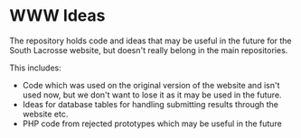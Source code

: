 # WWW Ideas

The repository holds code and ideas that may be useful in the future for the South Lacrosse website, but doesn't really belong in the main repositories.

This includes:

* Code which was used on the original version of the website and isn't used now, but we don't want to lose it as it may be used in the future.
* Ideas for database tables for handling submitting results through the website etc.
* PHP code from rejected prototypes which may be useful in the future
